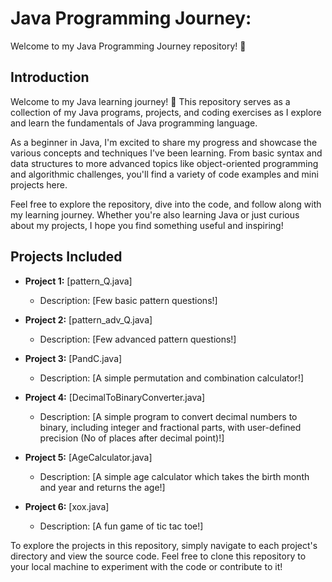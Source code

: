 # Java Programming Journey: 

Welcome to my Java Programming Journey repository! 🚀

## Introduction

Welcome to my Java learning journey! 🚀 This repository serves as a collection of my Java programs, projects, and coding exercises as I explore and learn the fundamentals of Java programming language.

As a beginner in Java, I'm excited to share my progress and showcase the various concepts and techniques I've been learning. From basic syntax and data structures to more advanced topics like object-oriented programming and algorithmic challenges, you'll find a variety of code examples and mini projects here.

Feel free to explore the repository, dive into the code, and follow along with my learning journey. Whether you're also learning Java or just curious about my projects, I hope you find something useful and inspiring!

## Projects Included

- **Project 1:** [pattern_Q.java]
  - Description: [Few basic pattern questions!]

- **Project 2:** [pattern_adv_Q.java]
  - Description: [Few advanced pattern questions!]

- **Project 3:** [PandC.java]
  - Description: [A simple permutation and combination calculator!]

- **Project 4:** [DecimalToBinaryConverter.java]
  - Description: [A simple program to convert decimal numbers to binary, including integer and fractional parts, with user-defined precision (No of places after decimal point)!]

- **Project 5:** [AgeCalculator.java]
  - Description: [A simple age calculator which takes the birth month and year and returns the age!]

- **Project 6:** [xox.java]
  - Description: [A fun game of tic tac toe!]

  
To explore the projects in this repository, simply navigate to each project's directory and view the source code. 
Feel free to clone this repository to your local machine to experiment with the code or contribute to it!
